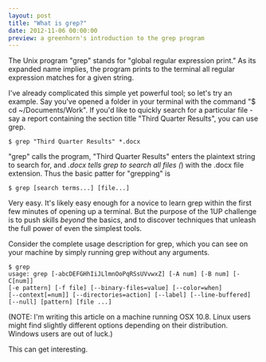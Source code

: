 ```yaml
---
layout: post
title: "What is grep?"
date: 2012-11-06 00:00:00
preview: a greenhorn's introduction to the grep program
---
```


The Unix program "grep" stands for "global regular expression print." As its expanded name implies, the program prints to the terminal all regular expression matches for a given string.

I've already complicated this simple yet powerful tool; so let's try an example. Say you've opened a folder in your terminal with the command "$ cd ~/Documents/Work". If you'd like to quickly search for a particular file - say a report containing the section title "Third Quarter Results", you can use grep.

    $ grep "Third Quarter Results" *.docx

"grep" calls the program, "Third Quarter Results" enters the plaintext string to search for, and *.docx tells grep to search all files (*) with the .docx file extension. Thus the basic patter for "grepping" is

    $ grep [search terms...] [file...]

Very easy. It's likely easy enough for a novice to learn grep within the first few minutes of opening up a terminal. But the purpose of the 1UP challenge is to push skills _beyond_ the basics, and to discover techniques that unleash the full power of even the simplest tools.

Consider the complete usage description for grep, which you can see on your machine by simply running grep without any arguments.

    $ grep
    usage: grep [-abcDEFGHhIiJLlmnOoPqRSsUVvwxZ] [-A num] [-B num] [-C[num]]
    [-e pattern] [-f file] [--binary-files=value] [--color=when]
    [--context[=num]] [--directories=action] [--label] [--line-buffered]
    [--null] [pattern] [file ...]

(NOTE: I'm writing this article on a machine running OSX 10.8. Linux users might find slightly different options depending on their distribution. Windows users are out of luck.)

This can get interesting.
